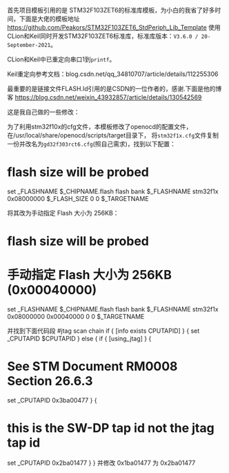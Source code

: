 首先项目模板引用的是 STM32F103ZET6的标准库模板，为小白的我省了好多时间，下面是大佬的模板地址
https://github.com/Peakors/STM32F103ZET6_StdPeriph_Lib_Template
使用CLion和Keil同时开发STM32F103ZET6标准库，标准库版本：`V3.6.0 / 20-September-2021`。

CLion和Keil中已重定向串口1到`printf`。

Keil重定向参考文档：blog.csdn.net/qq_34810707/article/details/112255306

最重要的是链接文件FLASH.ld引用的是CSDN的一位作者的，感谢.下面是他的博客
https://blog.csdn.net/weixin_43932857/article/details/130542569


这是我自己做的一些修改：

为了利用stm32f10x的cfg文件，本模板修改了openocd的配置文件，在/usr/local/share/openocd/scripts/target目录下，
将`stm32f1x.cfg`文件复制一份并改名为`gd32f303rct6.cfg`(照自己需求)，找到以下配置：

# flash size will be probed
set _FLASHNAME $_CHIPNAME.flash
flash bank $_FLASHNAME stm32f1x 0x08000000 $_FLASH_SIZE 0 0 $_TARGETNAME

将其改为手动指定 Flash 大小为 256KB：
# flash size will be probed
# 手动指定 Flash 大小为 256KB (0x00040000)
set _FLASHNAME $_CHIPNAME.flash
flash bank $_FLASHNAME stm32f1x 0x08000000 0x00040000 0 0 $_TARGETNAME

并找到下面代码段
#jtag scan chain
if { [info exists CPUTAPID] } {
set _CPUTAPID $CPUTAPID
} else {
if { [using_jtag] } {
# See STM Document RM0008 Section 26.6.3
set _CPUTAPID 0x3ba00477
} {
# this is the SW-DP tap id not the jtag tap id
set _CPUTAPID 0x2ba01477
}
}
并修改 0x1ba01477 为 0x2ba01477